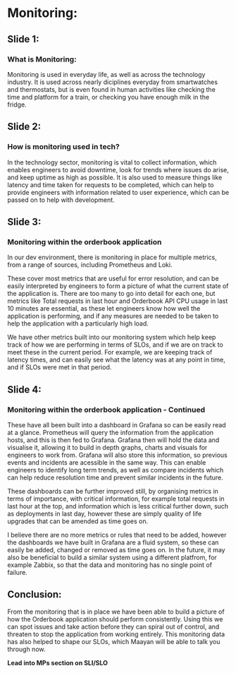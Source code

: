 # Monitoring:

## Slide 1:
### What is Monitoring:

Monitoring is used in everyday life, as well as across the technology industry.
It is used across nearly diciplines everyday from smartwatches and thermostats, but is even found in human activities like checking the time and platform for a train, or checking you have enough milk in the fridge.

## Slide 2:
### How is monitoring used in tech?

In the technology sector, monitoring is vital to collect information, which enables engineers to avoid downtime, look for trends where issues do arise, and keep uptime as high as possible.
It is also used to measure things like latency and time taken for requests to be completed, which can help to provide engineers with information related to user experience, which can be passed on to help with development.


## Slide 3:
### Monitoring within the orderbook application

In our dev environment, there is monitoring in place for multiple metrics, from a range of sources, including Prometheus and Loki.

These cover most metrics that are useful for error resolution, and can be easily interpreted by engineers to form a picture of what the current state of the application is. There are too many to go into detail for each one, but metrics like Total requests in last hour and Orderbook API CPU usage in last 10 minutes are essential, as these let engineers know how well the application is performing, and if any measures are needed to be taken to help the application with a particularly high load. 

We have other metrics built into our monitoring system which help keep track of how we are performing in terms of SLOs, and if we are on track to meet these in the current period. For example, we are keeping track of latency times, and can easily see what the latency was at any point in time, and if SLOs were met in that period. 

## Slide 4:
### Monitoring within the orderbook application - Continued
These have all been built into a dashboard in Grafana so can be easily read at a glance. Prometheus will query the information from the application hosts, and this is then fed to Grafana. Grafana then will hold the data and visualise it, allowing it to build in depth graphs, charts and visuals for engineers to work from. Grafana will also store this information, so previous events and incidents are acessible in the same way. This can enable engineers to identify long term trends, as well as compare incidents which can help reduce resolution time and prevent similar incidents in the future.

These dashboards can be further improved still, by organising metrics in terms of importance, with critical information, for example total requests in last hour at the top, and information which is less critical further down, such as deployments in last day, however these are simply quality of life upgrades that can be amended as time goes on.

I believe there are no more metrics or rules that need to be added, however the dashboards we have built in Grafana are a fluid system, so these can easily be added, changed or removed as time goes on. In the future, it may also be beneficial to build a similar system using a different platfrom, for example Zabbix, so that the data and monitoring has no single point of failure.

## Conclusion: 
From the monitoring that is in place we have been able to build a picture of how the Orderbook application should perform consistently. Using this we can spot issues and take action before they can spiral out of control, and threaten to stop the application from working entirely. This monitoring data has also helped to shape our SLOs, which Maayan will be able to talk you through now.


**Lead into MPs section on SLI/SLO**
